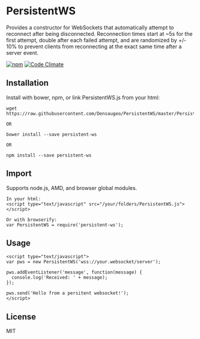 # PersistentWS

Provides a constructor for WebSockets that automatically attempt to reconnect after being disconnected. Reconnection times start at ~5s for the first attempt, double after each failed attempt, and are randomized by +/- 10% to prevent clients from reconnecting at the exact same time after a server event.

[![npm](https://img.shields.io/npm/l/express.svg)]()
[![Code Climate](https://codeclimate.com/github/Densaugeo/PersistentWS/badges/gpa.svg)](https://codeclimate.com/github/Densaugeo/PersistentWS)

## Installation

Install with bower, npm, or link PersistentWS.js from your html:

~~~
wget https://raw.githubusercontent.com/Densaugeo/PersistentWS/master/PersistentWS.js

OR

bower install --save persistent-ws

OR

npm install --save persistent-ws
~~~

## Import

Supports node.js, AMD, and browser global modules.

~~~
In your html:
<script type="text/javascript" src="/your/folders/PersistentWS.js"></script>

Or with browserify:
var PersistentWS = require('persistent-ws');
~~~

## Usage

~~~
<script type="text/javascript">
var pws = new PersistentWS('wss://your.websocket/server');

pws.addEventListener('message', function(message) {
  console.log('Received: ' + message);
});

pws.send('Hello from a persitent websocket!');
</script>
~~~

## License

MIT
